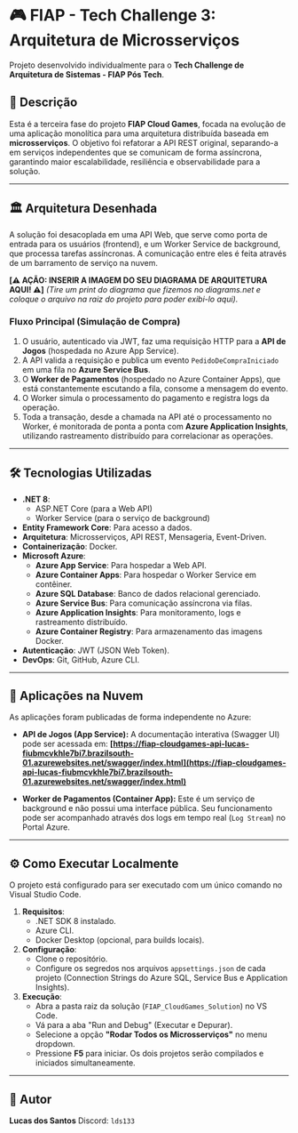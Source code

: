# 🎮 FIAP - Tech Challenge 3: Arquitetura de Microsserviços

Projeto desenvolvido individualmente para o **Tech Challenge de Arquitetura de Sistemas - FIAP Pós Tech**.

## 📌 Descrição

Esta é a terceira fase do projeto **FIAP Cloud Games**, focada na evolução de uma aplicação monolítica para uma arquitetura distribuída baseada em **microsserviços**. O objetivo foi refatorar a API REST original, separando-a em serviços independentes que se comunicam de forma assíncrona, garantindo maior escalabilidade, resiliência e observabilidade para a solução.

---

## 🏛️ Arquitetura Desenhada

A solução foi desacoplada em uma API Web, que serve como porta de entrada para os usuários (frontend), e um Worker Service de background, que processa tarefas assíncronas. A comunicação entre eles é feita através de um barramento de serviço na nuvem.

**[⚠️ AÇÃO: INSERIR A IMAGEM DO SEU DIAGRAMA DE ARQUITETURA AQUI! ⚠️]**
*(Tire um print do diagrama que fizemos no diagrams.net e coloque o arquivo na raiz do projeto para poder exibi-lo aqui).*

### Fluxo Principal (Simulação de Compra)

1.  O usuário, autenticado via JWT, faz uma requisição HTTP para a **API de Jogos** (hospedada no Azure App Service).
2.  A API valida a requisição e publica um evento `PedidoDeCompraIniciado` em uma fila no **Azure Service Bus**.
3.  O **Worker de Pagamentos** (hospedado no Azure Container Apps), que está constantemente escutando a fila, consome a mensagem do evento.
4.  O Worker simula o processamento do pagamento e registra logs da operação.
5.  Toda a transação, desde a chamada na API até o processamento no Worker, é monitorada de ponta a ponta com **Azure Application Insights**, utilizando rastreamento distribuído para correlacionar as operações.

---

## 🛠️ Tecnologias Utilizadas

-   **.NET 8**:
    -   ASP.NET Core (para a Web API)
    -   Worker Service (para o serviço de background)
-   **Entity Framework Core**: Para acesso a dados.
-   **Arquitetura**: Microsserviços, API REST, Mensageria, Event-Driven.
-   **Containerização**: Docker.
-   **Microsoft Azure**:
    -   **Azure App Service**: Para hospedar a Web API.
    -   **Azure Container Apps**: Para hospedar o Worker Service em contêiner.
    -   **Azure SQL Database**: Banco de dados relacional gerenciado.
    -   **Azure Service Bus**: Para comunicação assíncrona via filas.
    -   **Azure Application Insights**: Para monitoramento, logs e rastreamento distribuído.
    -   **Azure Container Registry**: Para armazenamento das imagens Docker.
-   **Autenticação**: JWT (JSON Web Token).
-   **DevOps**: Git, GitHub, Azure CLI.

---

## 🚀 Aplicações na Nuvem

As aplicações foram publicadas de forma independente no Azure:

-   **API de Jogos (App Service):** A documentação interativa (Swagger UI) pode ser acessada em:
    **[https://fiap-cloudgames-api-lucas-fiubmcvkhle7bi7.brazilsouth-01.azurewebsites.net/swagger/index.html](https://fiap-cloudgames-api-lucas-fiubmcvkhle7bi7.brazilsouth-01.azurewebsites.net/swagger/index.html)**

-   **Worker de Pagamentos (Container App):** Este é um serviço de background e não possui uma interface pública. Seu funcionamento pode ser acompanhado através dos logs em tempo real (`Log Stream`) no Portal Azure.

---

## ⚙️ Como Executar Localmente

O projeto está configurado para ser executado com um único comando no Visual Studio Code.

1.  **Requisitos**:
    -   .NET SDK 8 instalado.
    -   Azure CLI.
    -   Docker Desktop (opcional, para builds locais).
2.  **Configuração**:
    -   Clone o repositório.
    -   Configure os segredos nos arquivos `appsettings.json` de cada projeto (Connection Strings do Azure SQL, Service Bus e Application Insights).
3.  **Execução**:
    -   Abra a pasta raiz da solução (`FIAP_CloudGames_Solution`) no VS Code.
    -   Vá para a aba "Run and Debug" (Executar e Depurar).
    -   Selecione a opção **"Rodar Todos os Microsserviços"** no menu dropdown.
    -   Pressione **F5** para iniciar. Os dois projetos serão compilados e iniciados simultaneamente.

---

## 👤 Autor

**Lucas dos Santos**
Discord: `lds133`
